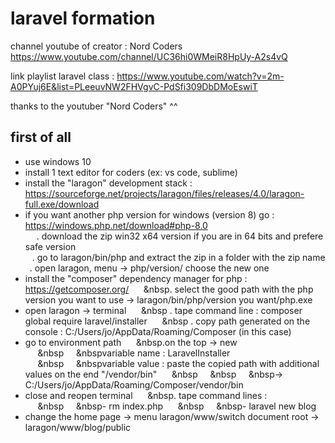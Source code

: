# laravel formation

channel youtube of creator : Nord Coders https://www.youtube.com/channel/UC36hi0WMeiR8HpUy-A2s4vQ

link playlist laravel class : https://www.youtube.com/watch?v=2m-A0PYuj6E&list=PLeeuvNW2FHVgvC-PdSfi309DbDMoEswiT

thanks to the youtuber "Nord Coders" ^^


first of all
--------------

- use windows 10
- install 1 text editor for coders (ex: vs code, sublime)
- install the "laragon" development stack : https://sourceforge.net/projects/laragon/files/releases/4.0/laragon-full.exe/download
- if you want another php version for windows (version 8) go : https://windows.php.net/download#php-8.0
	<br/>&emsp; . download the zip win32 x64 version if you are in 64 bits and prefere safe version
	<br/>&ensp; . go to laragon/bin/php and extract the zip in a folder with the zip name
	<br/>&ensp;. open laragon, menu -> php/version/ choose the new one
- install the "composer" dependency manager for php  : https://getcomposer.org/
	&nbsp;&nbsp;&nbsp;&nbsp;&nbsp;&nbsp. select the good path with the php version you want to use -> laragon/bin/php/version you want/php.exe
- open laragon -> terminal
	&nbsp;&nbsp;&nbsp;&nbsp;&nbsp;&nbsp . tape command line : composer global require laravel/installer
	&nbsp;&nbsp;&nbsp;&nbsp;&nbsp;&nbsp . copy path generated on the console : C:/Users/jo/AppData/Roaming/Composer (in this case)
- go to environment path
	&nbsp;&nbsp;&nbsp;&nbsp;&nbsp;&nbsp.on the top -> new
		&nbsp;&nbsp;&nbsp;&nbsp;&nbsp;&nbsp&nbsp;&nbsp;&nbsp;&nbsp;&nbsp;&nbspvariable name : LaravelInstaller
		&nbsp;&nbsp;&nbsp;&nbsp;&nbsp;&nbsp&nbsp;&nbsp;&nbsp;&nbsp;&nbsp;&nbspvariable value : paste the copied path with additional values on the end "/vendor/bin"
			&nbsp;&nbsp;&nbsp;&nbsp;&nbsp;&nbsp&nbsp;&nbsp;&nbsp;&nbsp;&nbsp;&nbsp&nbsp;&nbsp;&nbsp;&nbsp;&nbsp;&nbsp-> C:/Users/jo/AppData/Roaming/Composer/vendor/bin
- close and reopen terminal
	&nbsp;&nbsp;&nbsp;&nbsp;&nbsp;&nbsp. tape command lines :
		&nbsp;&nbsp;&nbsp;&nbsp;&nbsp;&nbsp&nbsp;&nbsp;&nbsp;&nbsp;&nbsp;&nbsp- rm index.php
		&nbsp;&nbsp;&nbsp;&nbsp;&nbsp;&nbsp&nbsp;&nbsp;&nbsp;&nbsp;&nbsp;&nbsp- laravel new blog
- change the home page -> menu laragon/www/switch document root -> laragon/www/blog/public
